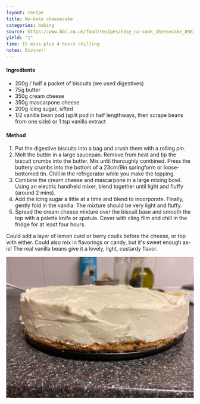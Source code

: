```yaml
---
layout: recipe
title: No-bake cheesecake
categories: baking
source: https://www.bbc.co.uk/food/recipes/easy_no-cook_cheesecake_89811
yield: "1"
time: 15 mins plus 4 hours chilling
notes: Divine!!
---
```

#### Ingredients

* 200g / half a packet of biscuits (we used digestives)
* 75g butter
* 350g cream cheese
* 350g mascarpone cheese
* 200g icing sugar, sifted
* 1/2 vanilla bean pod (split pod in half lengthways, then scrape beans from one side) or 1 tsp vanilla extract

#### Method

1. Put the digestive biscuits into a bag and crush them with a rolling pin.
2. Melt the butter in a large saucepan. Remove from heat and tip the biscuit crumbs into the butter. Mix until thoroughly combined. Press the buttery crumbs into the bottom of a 23cm/9in springform or loose-bottomed tin. Chill in the refrigerator while you make the topping.
3. Combine the cream cheese and mascarpone in a large mixing bowl. Using an electric handheld mixer, blend together until light and fluffy (around 2 mins).
4. Add the icing sugar a little at a time and blend to incorporate. Finally, gently fold in the vanilla. The mixture should be very light and fluffy. 
5. Spread the cream cheese mixture over the biscuit base and smooth the top with a palette knife or spatula. Cover with cling film and chill in the fridge for at least four hours.

Could add a layer of lemon curd or berry coulis before the cheese, or top with either. Could also mix in flavorings or candy, but it's sweet enough as-is! The real vanilla beans give it a lovely, light, custardy flavor.

![a delicious looking cheescake](/images/cheesecake.png)